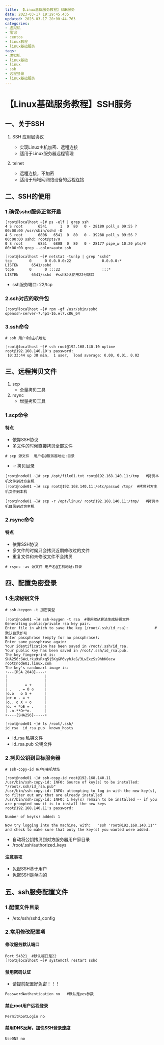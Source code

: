 ```yaml
---
title: 【Linux基础服务教程】SSH服务
date: 2023-03-17 19:29:45.435
updated: 2023-03-17 20:00:44.763
categories: 
- 虚拟机
- 笔记
- centos
- linux教程
- linux基础服务
tags: 
- 虚拟机
- linux基础
- linux
- ssh
- 远程登录
- linux基础服务
---
```


# 【Linux基础服务教程】SSH服务

## 一、关于SSH

1. SSH	 应用层协议 
	- 实现Linux主机加密、远程连接 
	- 适用于Linux服务器远程管理

1. telnet
	- 远程连接，不加密
	- 适用于局域网网络设备的远程连接

## 二、SSH的使用

### 1.确保sshd服务正常开启

```
[root@localhost ~]# ps -elf | grep ssh
4 S root       6541      1  0  80   0 - 28189 poll_s 09:55 ?        00:00:00 /usr/sbin/sshd -D
4 S root       6806   6541  0  80   0 - 39288 poll_s 09:56 ?        00:00:00 sshd: root@pts/0
0 S root       6851   6808  0  80   0 - 28177 pipe_w 10:20 pts/0    00:00:00 grep --color=auto ssh
```

```
[root@localhost ~]# netstat -tunlp | grep "sshd"
tcp        0      0 0.0.0.0:22              0.0.0.0:*               LISTEN      6541/sshd           
tcp6       0      0 :::22                   :::*                    LISTEN      6541/sshd  #ssh默认使用22号端口
```

- ssh服务端口:   22/tcp

### 2.ssh对应的软件包

```
[root@localhost ~]# rpm -qf /usr/sbin/sshd 
openssh-server-7.4p1-16.el7.x86_64
```

### 3.ssh命令

```
# ssh 用户命@主机地址
```

```
[root@localhost ~]# ssh root@192.168.140.10 uptime 
root@192.168.140.10's password: 
 10:33:44 up 38 min,  1 user,  load average: 0.00, 0.01, 0.02
```

## 三、远程拷贝文件

1. scp
	- 全量拷贝工具
1. rsync
	- 增量拷贝工具

### 1.scp命令

#### 特点

- 依靠SSH协议
- 多文件的时候直接拷贝全部文件

```
# scp 源文件  用户名@服务器地址:目录 
```

- -r 拷贝目录

```
[root@node01 ~]# scp /opt/file01.txt root@192.168.140.11:/tmp 	#拷贝本机文件到对方主机
[root@node01 ~]# scp root@192.168.140.11:/etc/passwd /tmp/	#拷贝对方主机文件到本机

[root@node01 ~]# scp -r /opt/linux/ root@192.168.140.11:/tmp/	#拷贝本机目录到对方主机
```

### 2.rsync命令

#### 特点

- 依靠SSH协议
- 多文件的时候只会拷贝近期修改过的文件
- 重复文件和未修改文件不会拷贝

```
# rsync -av 源文件 用户名@主机地址:目录
```

## 四、配置免密登录

### 1.生成秘钥文件

```
# ssh-keygen -t 加密类型
```

```
[root@node01 ~]# ssh-keygen -t rsa 	#使用RSA算法生成秘钥文件
Generating public/private rsa key pair.
Enter file in which to save the key (/root/.ssh/id_rsa):           	#默认目录即可 
Enter passphrase (empty for no passphrase): 
Enter same passphrase again: 
Your identification has been saved in /root/.ssh/id_rsa.
Your public key has been saved in /root/.ssh/id_rsa.pub.
The key fingerprint is:
SHA256:SWcLrku9sR+q5j5KgGP6vyhJeS/3LwZxzSs9hbKOecw root@node01.linux.com
The key's randomart image is:
+---[RSA 2048]----+
|                 |
|                 |
|        = +      |
| .   . = O o     |
|o.o   o S +      |
|o+ o . = +       |
|o.. o X + o      |
|o. + *oE = .     |
| .o.**O+*o.      |
+----[SHA256]-----+
```

```
[root@node01 ~]# ls /root/.ssh/
id_rsa  id_rsa.pub  known_hosts
```

- id_rsa 私钥文件
- id_rsa.pub 公钥文件

### 2.拷贝公钥到目标服务器

```
# ssh-copy-id 用户@主机地址
```

```
[root@node01 ~]# ssh-copy-id root@192.168.140.11 
/usr/bin/ssh-copy-id: INFO: Source of key(s) to be installed: "/root/.ssh/id_rsa.pub"
/usr/bin/ssh-copy-id: INFO: attempting to log in with the new key(s), to filter out any that are already installed
/usr/bin/ssh-copy-id: INFO: 1 key(s) remain to be installed -- if you are prompted now it is to install the new keys
root@192.168.140.11's password: 

Number of key(s) added: 1

Now try logging into the machine, with:   "ssh 'root@192.168.140.11'"
and check to make sure that only the key(s) you wanted were added.
```

- 自动将公钥拷贝到对方服务器用户家目录
- /root/.ssh/authorized_keys

#### 注意事项

- 免密SSH基于用户
- 免密SSH是单向的

## 五、ssh服务配置文件

### 1.配置文件目录

- /etc/ssh/sshd_config 

### 2.常用修改配置项

#### 修改服务默认端口

```
Port 54321	#默认端口是22
[root@localhost ~]# systemctl restart sshd
```

#### 禁用密码认证

- 请提前配置好免密！！！

```
PasswordAuthentication no	#默认是yes参数
```

#### 禁止root用户远程登录

```
PermitRootLogin no
```

#### 禁用DNS反解，加快SSH登录速度

```
UseDNS no 
```
